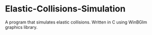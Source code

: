 # Elastic-Collisions-Simulation
A program that simulates elastic collisions. 
Written in C using WinBGIm graphics library.
